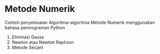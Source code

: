 # Metode Numerik
Contoh penyelesaian Algoritma-algoritma Metode Numerik menggunakan bahasa pemrograman Python
1. Eliminasi Gauss
2. Newton atau Newton Raphson
3. Metode Secant
